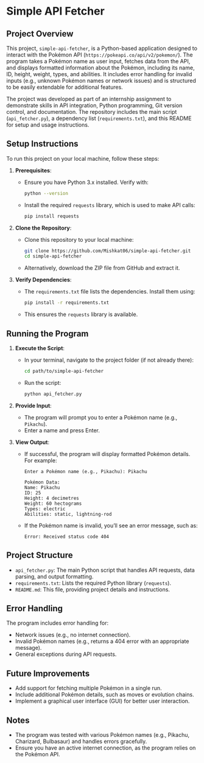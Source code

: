 # Simple API Fetcher

## Project Overview
This project, `simple-api-fetcher`, is a Python-based application designed to interact with the Pokémon API (`https://pokeapi.co/api/v2/pokemon/`). The program takes a Pokémon name as user input, fetches data from the API, and displays formatted information about the Pokémon, including its name, ID, height, weight, types, and abilities. It includes error handling for invalid inputs (e.g., unknown Pokémon names or network issues) and is structured to be easily extendable for additional features.

The project was developed as part of an internship assignment to demonstrate skills in API integration, Python programming, Git version control, and documentation. The repository includes the main script (`api_fetcher.py`), a dependency list (`requirements.txt`), and this README for setup and usage instructions.

## Setup Instructions
To run this project on your local machine, follow these steps:

1. **Prerequisites**:
   - Ensure you have Python 3.x installed. Verify with:
     ```bash
     python --version
     ```
   - Install the required `requests` library, which is used to make API calls:
     ```bash
     pip install requests
     ```

2. **Clone the Repository**:
   - Clone this repository to your local machine:
     ```bash
     git clone https://github.com/Mishkat06/simple-api-fetcher.git
     cd simple-api-fetcher
     ```
   - Alternatively, download the ZIP file from GitHub and extract it.

3. **Verify Dependencies**:
   - The `requirements.txt` file lists the dependencies. Install them using:
     ```bash
     pip install -r requirements.txt
     ```
   - This ensures the `requests` library is available.

## Running the Program
1. **Execute the Script**:
   - In your terminal, navigate to the project folder (if not already there):
     ```bash
     cd path/to/simple-api-fetcher
     ```
   - Run the script:
     ```bash
     python api_fetcher.py
     ```

2. **Provide Input**:
   - The program will prompt you to enter a Pokémon name (e.g., `Pikachu`).
   - Enter a name and press Enter.

3. **View Output**:
   - If successful, the program will display formatted Pokémon details. For example:
     ```
     Enter a Pokémon name (e.g., Pikachu): Pikachu

     Pokémon Data:
     Name: Pikachu
     ID: 25
     Height: 4 decimetres
     Weight: 60 hectograms
     Types: electric
     Abilities: static, lightning-rod
     ```
   - If the Pokémon name is invalid, you’ll see an error message, such as:
     ```
     Error: Received status code 404
     ```

## Project Structure
- `api_fetcher.py`: The main Python script that handles API requests, data parsing, and output formatting.
- `requirements.txt`: Lists the required Python library (`requests`).
- `README.md`: This file, providing project details and instructions.

## Error Handling
The program includes error handling for:
- Network issues (e.g., no internet connection).
- Invalid Pokémon names (e.g., returns a 404 error with an appropriate message).
- General exceptions during API requests.

## Future Improvements
- Add support for fetching multiple Pokémon in a single run.
- Include additional Pokémon details, such as moves or evolution chains.
- Implement a graphical user interface (GUI) for better user interaction.

## Notes
- The program was tested with various Pokémon names (e.g., Pikachu, Charizard, Bulbasaur) and handles errors gracefully.
- Ensure you have an active internet connection, as the program relies on the Pokémon API.



